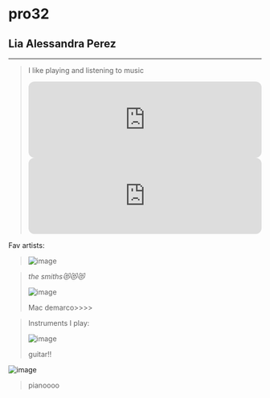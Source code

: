 # pro32
## **Lia Alessandra Perez**
---
> I like playing and listening to music
>
> <iframe style="border-radius:12px" src="https://open.spotify.com/embed/track/03ZwNF6FTvazNuOXNQf8k8?utm_source=generator" width="100%" height="152" frameBorder="0" allowfullscreen="" allow="autoplay; clipboard-write; encrypted-media; fullscreen; picture-in-picture" loading="lazy"></iframe>
>
> <iframe style="border-radius:12px" src="https://open.spotify.com/embed/album/3xybjP7r2VsWzwvDQipdM0?utm_source=generator" width="100%" height="152" frameBorder="0" allowfullscreen="" allow="autoplay; clipboard-write; encrypted-media; fullscreen; picture-in-picture" loading="lazy"></iframe>

Fav artists:
> ![image](https://github.com/user-attachments/assets/7ceecf6c-68a4-4752-81d2-f9fe1ca414fd)

> *the smiths😻😻😻*
>
> ![image](https://github.com/user-attachments/assets/41de710c-4593-431e-a1b4-c28b05c85b87)
> 
>Mac demarco>>>>
>

>Instruments I play:
>
>![image](https://github.com/user-attachments/assets/af7ee8f5-9c91-4135-8a23-83eb503a9d9f)
>
>guitar!!
>
>
![image](https://github.com/user-attachments/assets/a4918ace-604a-417a-afd4-e773a0a611d8)
>
>pianoooo
>
>
